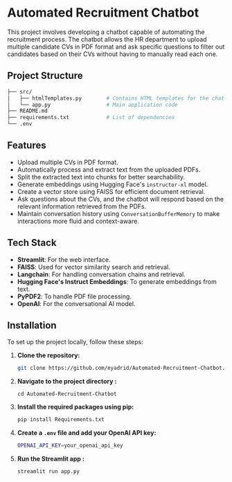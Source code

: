 # Automated Recruitment Chatbot

This project involves developing a chatbot capable of automating the recruitment process. The chatbot allows the HR department to upload multiple candidate CVs in PDF format and ask specific questions to filter out candidates based on their CVs without having to manually read each one.

## Project Structure 
```bash
├── src/
│   ├── htmlTemplates.py        # Contains HTML templates for the chat interface
│   └── app.py                  # Main application code
├── README.md
├── requirements.txt            # List of dependencies
└── .env  
```


## Features

- Upload multiple CVs in PDF format.
- Automatically process and extract text from the uploaded PDFs.
- Split the extracted text into chunks for better searchability.
- Generate embeddings using Hugging Face's `instructor-xl` model.
- Create a vector store using FAISS for efficient document retrieval.
- Ask questions about the CVs, and the chatbot will respond based on the relevant information retrieved from the PDFs.
- Maintain conversation history using `ConversationBufferMemory` to make interactions more fluid and context-aware.

## Tech Stack

- **Streamlit**: For the web interface.
- **FAISS**: Used for vector similarity search and retrieval.
- **Langchain**: For handling conversation chains and retrieval.
- **Hugging Face's Instruct Embeddings**: To generate embeddings from text.
- **PyPDF2**: To handle PDF file processing.
- **OpenAI**: For the conversational AI model.


## Installation
To set up the project locally, follow these steps:

1. **Clone the repository:**

    ```bash
    git clone https://github.com/eyadrid/Automated-Recruitment-Chatbot.git
    ```
2. **Navigate to the project directory :**
    ```
    cd Automated-Recruitment-Chatbot
    ```
3. **Install the required packages using pip:**
    ```bash
    pip install Requirements.txt
    ```

3. **Create a `.env` file and add your OpenAI API key:**
    ```bash
    OPENAI_API_KEY=your_openai_api_key
    ```

4. **Run the Streamlit app :**
    ```bash
    streamlit run app.py
    ```

